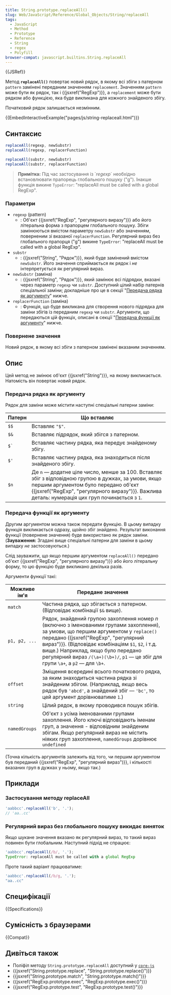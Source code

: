 ```yaml
---
title: String.prototype.replaceAll()
slug: Web/JavaScript/Reference/Global_Objects/String/replaceAll
tags:
  - JavaScript
  - Method
  - Prototype
  - Reference
  - String
  - regex
  - Polyfill
browser-compat: javascript.builtins.String.replaceAll
---
```

{{JSRef}}

Метод **`replaceAll()`** повертає новий рядок, в якому всі збіги з патерном `pattern` замінені переданим значенням `replacement`. Значенням `pattern` може бути як рядок, так і {{jsxref("RegExp")}}, а `replacement` може бути рядком або функцією, яка буде викликана для кожного знайденого збігу.

Початковий рядок залишається незмінним.

{{EmbedInteractiveExample("pages/js/string-replaceall.html")}}

## Синтаксис

```js
replaceAll(regexp, newSubstr)
replaceAll(regexp, replacerFunction)

replaceAll(substr, newSubstr)
replaceAll(substr, replacerFunction)
```

> **Примітка:** Під час застосування із \`_regexp_\` необхідно встановлювати прапорець глобального пошуку ("g"). Інакше
> функція викине `TypeError`: "replaceAll must be called with a global RegExp".

### Параметри

- `regexp` (pattern)
  - : Об'єкт {{jsxref("RegExp", "регулярного виразу")}} або його літеральна форма з прапорцем глобального пошуку. Збіги замінюються вмістом параметру `newSubstr` або значенням, поверненим зі вказаної `replacerFunction`. Регулярний вираз без глобального прапорця ("g") викине `TypeError`: "replaceAll must be called with a global RegExp".
- `substr`
  - : {{jsxref("String", "Рядок")}}, який буде замінений вмістом `newSubstr`. Його значення сприймається як рядок і _не_ інтерпретується як регулярний вираз.
- `newSubstr` (заміна)
  - : {{jsxref("String", "Рядок")}}, який замінює всі підрядки, вказані через параметр `regexp` чи `substr`. Доступний цілий набір патернів спеціальної заміни; докладніше про це в секції "[Передача рядка як аргументу](#peredacha-riadka-yak-arhumentu)"
    нижче.
- `replacerFunction` (заміна)
  - : Функція, що буде викликана для створення нового підрядка для заміни збігів із переданим `regexp` чи `substr`.
    Аргументи, що передаються цій функціх, описані в секції
    "[Передача функції як аргументу](#peredacha-funktsii-yak-arhumentu)" нижче.

### Повернене значення

Новий рядок, в якому всі збіги з патерном замінені вказаним значенням.

## Опис

Цей метод не змінює об'єкт {{jsxref("String")}}, на якому викликається. Натомість він повертає новий рядок.

### Передача рядка як аргументу

Рядок для заміни може містити наступні спеціальні патерни заміни:

| Патерн   | Що вставляє                                                                                                                                                                                                                                                                                                                       |
| --------- | ----------------------------------------------------------------------------------------------------------------------------------------------------------------------------------------------------------------------------------------------------------------------------------------------------------------------------- |
| `$$`      | Вставляє `"$"`.                                                                                                                                                                                                                                                                                                              |
| `$&`      | Вставляє підрядок, який збігся з патерном.                                                                                                                                                                                                                                                                                                |
| `` $` ``  | Вставляє частину рядка, яка передує знайденому збігу.                                                                                                                                                                                                                                                        |
| `$'`      | Вставляє частину рядка, яка знаходиться після знайденого збігу.                                                                                                                                                                                                                                                         |
| `$n`      | Де `n` — додатне ціле число, менше за 100. Вставляє збіг з відповідною групою в дужках, за умови, якщо першим аргументом було передано об'єкт {{jsxref("RegExp", "регулярного виразу")}}. Важлива деталь: нумерація цих груп починається з `1`.                     |

### Передача функції як аргументу

Другим аргументом можна також передати функцію. В цьому випадку функція викликається одразу, щойно збіг знайдено. Результат виконання функції (повернене значення) буде використано як рядок заміни. (**Зауваження:** Згадані вище спеціальні патерни для заміни в цьому випадку _не_ застосовуються.)

Слід зауважити, що якщо першим аргументом `replaceAll()` передано об'єкт {{jsxref("RegExp", "регулярного виразу")}} або його літеральну форму, то цю функцію буде викликано декілька разів.

Аргументи функції такі:

| Можливе ім'я | Передане значення                                                                                                                                                                                                                                                                                                         |
| ------------- | ---------------------------------------------------------------------------------------------------------------------------------------------------------------------------------------------------------------------------------------------------------------------------------------------------------------------- |
| `match`       | Частина рядка, що збігається з патерном. (Відповідає комбінації `$&` вище).                                                                                                                                                                                                                                                                    |
| `p1, p2, ...` | Рядок, знайдений групою захоплення номер *n* (включно з іменованими групами захоплення), за умови, що першим аргументом у `replace()` передано {{jsxref("RegExp", "регулярний вираз")}}. (Відповідає комбінаціям `$1`, `$2`, і т.д. вище.) Наприклад, якщо було передано регулярний вираз `/(\a+)(\b+)/`, `p1` — це збіг для групи `\a+`, а `p2` — для `\b+`. |
| `offset`      | Зміщення всередині всього початкового рядка, за яким знаходиться частина рядка зі знайденим збігом. (Наприклад, якщо весь рядок був `'abcd'`, а знайдений збіг — `'bc'`, то цей аргумент дорівнюватиме `1`.)                                                                                                                     |
| `string`      | Цілий рядок, в якому проводився пошук збігів.                                                                                                                                                                                                                                                                                       |
| `namedGroups`      | Об'єкт з усіма іменованими групами захоплення. Його ключі відповідають іменам груп, а значення - відповідним знайденим збігам. Якщо регулярний вираз не містить ніяких груп захоплення, `namedGroups` дорівнює `undefined`          |

(Точна кількість аргументів залежить від того, чи першим аргументом був переданий {{jsxref("RegExp", "регулярний вираз")}}, і кількості вказаних груп в дужках у ньому, якщо так.)

## Приклади

### Застосування методу replaceAll

```js
'aabbcc'.replaceAll('b', '.');
// 'aa..cc'
```

### Регулярний вираз без глобального пошуку викидає виняток

Якщо шукане значення вказано як регулярний вираз, то такий вираз повинен бути глобальним. Наступний підхід не спрацює:

```js example-bad
'aabbcc'.replaceAll(/b/, '.');
TypeError: replaceAll must be called with a global RegExp
```

Проте такий варіант працюватиме:

```js example-good
'aabbcc'.replaceAll(/b/g, '.');
"aa..cc"
```

## Специфікації

{{Specifications}}

## Сумісність з браузерами

{{Compat}}

## Дивіться також

- Поліфіл методу `String.prototype.replaceAll` доступний у [`core-js`](https://github.com/zloirock/core-js#ecmascript-string-and-regexp)
- {{jsxref("String.prototype.replace", "String.prototype.replace()")}}
- {{jsxref("String.prototype.match", "String.prototype.match()")}}
- {{jsxref("RegExp.prototype.exec", "RegExp.prototype.exec()")}}
- {{jsxref("RegExp.prototype.test", "RegExp.prototype.test()")}}
